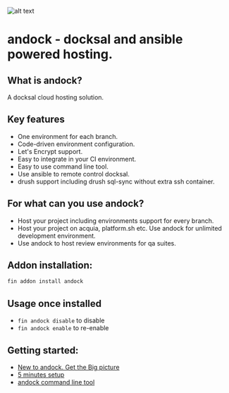 ![alt text](https://avatars3.githubusercontent.com/u/41805169?s=200&v=4"andock")
# andock - docksal and ansible powered hosting.

## What is andock?
A docksal cloud hosting solution. <br>

## Key features
* One environment for each branch.
* Code-driven environment configuration.
* Let's Encrypt support.
* Easy to integrate in your CI environment.
* Easy to use command line tool.
* Use ansible to remote control docksal.
* drush support including drush sql-sync without extra ssh container.

## For what can you use andock?
* Host your project including environments support for every branch.
* Host your project on acquia, platform.sh etc. Use andock for unlimited development environment.
* Use andock to host review environments for qa suites. 

## Addon installation:
```bash
fin addon install andock
```

## Usage once installed

- `fin andock disable` to disable
- `fin andock enable` to re-enable

## Getting started:
* [New to andock. Get the Big picture](https://andock.readthedocs.io/en/latest/big-picture/introduction/)
* [5 minutes setup](https://andock.readthedocs.io/en/latest/getting-started/docksal/)
* [andock command line tool](https://github.com/andock/andock/)

